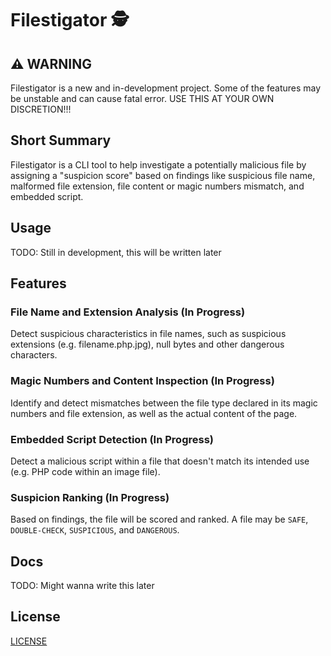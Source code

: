 # Filestigator 🕵

## ⚠ WARNING
Filestigator is a new and in-development project. Some of the features may be unstable and can cause fatal error. USE THIS AT YOUR OWN DISCRETION!!!

## Short Summary
Filestigator is a CLI tool to help investigate a potentially malicious file by assigning a "suspicion score" based on findings like suspicious file name, malformed file extension, file content or magic numbers mismatch, and embedded script.

## Usage
TODO: Still in development, this will be written later

## Features
### File Name and Extension Analysis (In Progress)
Detect suspicious characteristics in file names, such as suspicious extensions (e.g. filename.php.jpg), null bytes and other dangerous characters.
### Magic Numbers and Content Inspection (In Progress)
Identify and detect mismatches between the file type declared in its magic numbers and file extension, as well as the actual content of the page.
### Embedded Script Detection (In Progress)
Detect a malicious script within a file that doesn't match its intended use (e.g. PHP code within an image file).
### Suspicion Ranking (In Progress)
Based on findings, the file will be scored and ranked. A file may be `SAFE`, `DOUBLE-CHECK`, `SUSPICIOUS`, and `DANGEROUS`.

## Docs
TODO: Might wanna write this later

## License
<a href="./LICENSE">LICENSE</a>